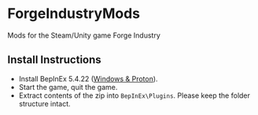 ﻿# ForgeIndustryMods
Mods for the Steam/Unity game Forge Industry

## Install Instructions

- Install BepInEx 5.4.22 ([Windows & Proton﻿](https://github.com/BepInEx/BepInEx/releases/download/v5.4.22/BepInEx_x64_5.4.22.0.zip)).
- Start the game, quit the game.
- Extract contents of the zip into `BepInEx\Plugins`. Please keep the folder structure intact.
